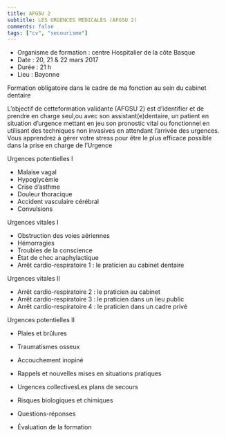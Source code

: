 ```yaml
---
title: AFGSU 2
subtitle: LES URGENCES MEDICALES (AFGSU 2)
comments: false
tags: ["cv", "secourisme"]
---
```


* Organisme de formation : centre Hospitalier de la côte Basque
* Date : 20, 21 & 22 mars 2017
* Durée : 21 h
* Lieu : Bayonne


Formation obligatoire dans le cadre de ma fonction au sein du cabinet dentaire

L’objectif de cetteformation validante (AFGSU 2) est d’identifier et de prendre en charge seul,ou avec son assistant(e)dentaire, un patient en situation d’urgence mettant en jeu son pronostic vital ou fonctionnel en utilisant des techniques non invasives en attendant l’arrivée des urgences. Vous apprendrez à gérer votre stress pour être le plus efficace possible dans la prise en charge de l’Urgence

Urgences potentielles I

* Malaise vagal
* Hypoglycémie
* Crise d’asthme
* Douleur thoracique
* Accident vasculaire cérébral
* Convulsions

Urgences vitales I

* Obstruction des voies aériennes
* Hémorragies
* Troubles de la conscience
* État de choc anaphylactique
* Arrêt cardio-respiratoire 1 : le  praticien au cabinet dentaire

Urgences vitales II

* Arrêt cardio-respiratoire 2 : le praticien au cabinet
* Arrêt cardio-respiratoire 3 : le praticien dans un lieu public
* Arrêt cardio-respiratoire 4 : le praticien dans un cadre privé

Urgences potentielles II
* Plaies et brûlures
* Traumatismes osseux
* Accouchement inopiné

* Rappels et nouvelles mises en situations pratiques
* Urgences collectivesLes plans de secours
* Risques biologiques et chimiques
* Questions-réponses
* Évaluation de la formation